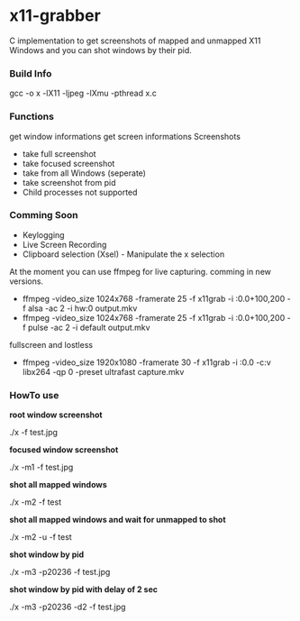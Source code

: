 # x11-grabber
C implementation to get screenshots of mapped and unmapped X11 Windows and you can shot windows by their pid.

### Build Info
gcc -o x -lX11 -ljpeg -lXmu -pthread x.c


### Functions 

get window informations
get screen informations
Screenshots
 * take full screenshot
 * take focused screenshot
 * take from all Windows (seperate)
 * take screenshot from pid
 * Child processes not supported

### Comming Soon 
 * Keylogging
 * Live Screen Recording
 * Clipboard selection (Xsel) - Manipulate the x selection

At the moment you can use ffmpeg for live capturing. comming in new versions.

   
* ffmpeg -video_size 1024x768 -framerate 25 -f x11grab -i :0.0+100,200 -f alsa -ac 2 -i hw:0 output.mkv
* ffmpeg -video_size 1024x768 -framerate 25 -f x11grab -i :0.0+100,200 -f pulse -ac 2 -i default output.mkv
 
fullscreen and lostless
* ffmpeg -video_size 1920x1080 -framerate 30 -f x11grab -i :0.0 -c:v libx264 -qp 0 -preset ultrafast capture.mkv
     
### HowTo use
 
**root window screenshot**

./x -f test.jpg
 
**focused window screenshot**

./x -m1 -f test.jpg
 
**shot all mapped windows**

./x -m2 -f test
 
**shot all mapped windows and wait for unmapped to shot**

./x -m2 -u -f test

**shot window by pid**

./x -m3 -p20236 -f test.jpg
 
**shot window by pid with delay of 2 sec**

./x -m3 -p20236 -d2 -f test.jpg
